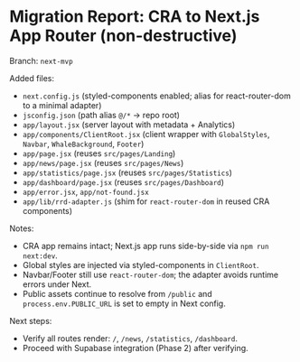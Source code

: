 # Migration Report: CRA to Next.js App Router (non-destructive)

Branch: `next-mvp`

Added files:
- `next.config.js` (styled-components enabled; alias for react-router-dom to a minimal adapter)
- `jsconfig.json` (path alias `@/*` → repo root)
- `app/layout.jsx` (server layout with metadata + Analytics)
- `app/components/ClientRoot.jsx` (client wrapper with `GlobalStyles`, `Navbar`, `WhaleBackground`, `Footer`)
- `app/page.jsx` (reuses `src/pages/Landing`)
- `app/news/page.jsx` (reuses `src/pages/News`)
- `app/statistics/page.jsx` (reuses `src/pages/Statistics`)
- `app/dashboard/page.jsx` (reuses `src/pages/Dashboard`)
- `app/error.jsx`, `app/not-found.jsx`
- `app/lib/rrd-adapter.js` (shim for `react-router-dom` in reused CRA components)

Notes:
- CRA app remains intact; Next.js app runs side-by-side via `npm run next:dev`.
- Global styles are injected via styled-components in `ClientRoot`.
- Navbar/Footer still use `react-router-dom`; the adapter avoids runtime errors under Next.
- Public assets continue to resolve from `/public` and `process.env.PUBLIC_URL` is set to empty in Next config.

Next steps:
- Verify all routes render: `/`, `/news`, `/statistics`, `/dashboard`.
- Proceed with Supabase integration (Phase 2) after verifying. 